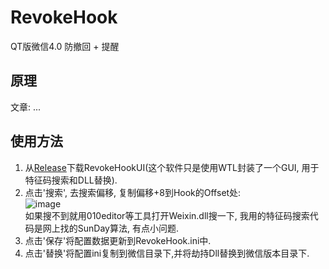 # RevokeHook
QT版微信4.0 防撤回 + 提醒

## 原理
文章: ...

## 使用方法
1. 从[Release](https://github.com/EEEEhex/RevokeHook/releases)下载RevokeHookUI(这个软件只是使用WTL封装了一个GUI, 用于特征码搜索和DLL替换).
2. 点击'搜索', 去搜索偏移, 复制偏移+8到Hook的Offset处:  
![image](https://github.com/user-attachments/assets/45f7e86c-d615-4912-95d2-3b75eee97c59)  
如果搜不到就用010editor等工具打开Weixin.dll搜一下, 我用的特征码搜索代码是网上找的SunDay算法, 有点小问题.
3. 点击'保存'将配置数据更新到RevokeHook.ini中.
4. 点击'替换'将配置ini复制到微信目录下,并将劫持Dll替换到微信版本目录下.  


